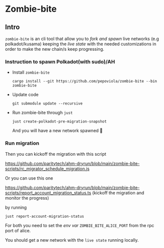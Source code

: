 # Zombie-bite

## Intro

`zombie-bite` is an cli tool that allow you to _fork and spawn_ live networks (e.g polkadot/kusama) keeping the _live state_ with the needed customizations in order to make the new chain/s keep progressing.

### Instruction to spawn Polkadot(with sudo)/AH

 - Install `zombie-bite`

   ```
   cargo install --git https://github.com/pepoviola/zombie-bite --bin zombie-bite
   ```

 - Update code

    ```
    git submodule update --recursive
    ```
  - Run zombie-bite through `just`

    ```
    just create-polkadot-pre-migration-snapshot
    ```

    And you will have a new network spawned 🚀

### Run migration

Then you can kickoff the migration with this script

https://github.com/paritytech/ahm-dryrun/blob/main/zombie-bite-scripts/rc_migrator_schedule_migration.js

Or you can use this one

https://github.com/paritytech/ahm-dryrun/blob/main/zombie-bite-scripts/report_account_migration_status.ts (kickoff the migration and monitor the progress)

by running

```
just report-account-migration-status
```

For both you need to set the _env var_ `ZOMBIE_BITE_ALICE_PORT` from the rpc port of alice.


You should get a new network with the `live state` running locally.
